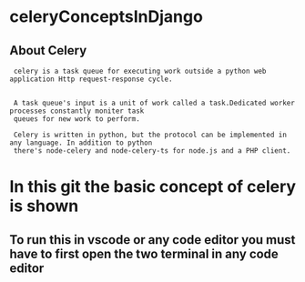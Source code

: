 # celeryConceptsInDjango

## About Celery
     celery is a task queue for executing work outside a python web application Http request-response cycle.

     
     A task queue's input is a unit of work called a task.Dedicated worker processes constantly moniter task
     queues for new work to perform.

     Celery is written in python, but the protocol can be implemented in any language. In addition to python 
     there's node-celery and node-celery-ts for node.js and a PHP client.

# In this git the basic concept of celery is shown

## To run this in vscode or any code editor you must have to first open the two terminal in any code editor



